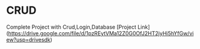 # CRUD
Complete Project with Crud,Login,Database
[Project Link] (https://drive.google.com/file/d/1pzREytVMa12Z0G0OfJ2HT2jyHi5hYfGw/view?usp=drivesdk)
